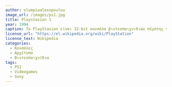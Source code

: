 ```yaml
---
author: olumpiaalexopoulou
image_url: /images/ps1.jpg
title: Playstasion 1 
year: 1994
caption: Το PlayStasion είναι 32-bit κονσόλα βιντεοπαιχνιδιών πέμπτης γενιάς, η οποία αρχικά κυκλοφόρησε από τη Sony Computer Entertainment στις 3 Δεκεμβρίου του 1994 στην Ιαπωνία. Είναι η πρώτη κονσόλα της σειράς PlayStation. Η διάρκεια του ήταν 11 έτη, το PlayStation είχε μια από τις μακρύτερες περιόδους διάθεσης στην αγορά των βιντεοπαιχνιδιών. Στις 23 Μαρτίου 2006, η Sony ανακοίνωσε την απόσυρσή του από την αγορά. Το PlayStation εκτός από τη βασική λειτουργία που προσφέρει να παίζει κάποιος παιχνίδια, έχει τη δυνατότητα να διαβάζει και να παίζει CD μουσικής. Το πρόγραμμα μουσικής μπορεί να ανακατεύει τη σειρά των τραγουδιών, να δημιουργήσει λίστα εκτέλεσης των κομματιών, να κάνει επανάληψη ενός τραγουδιού ή και όλου του CD.
license_url: "https://el.wikipedia.org/wiki/PlayStation" 
license_text: Wikipedia 
categories:
  - Κονσόλες 
  - Αρχέτυπα
  - Βιντεοπαιχνίδια
tags:
  - PS1
  - Videogames
  - Sony
---
```


